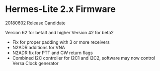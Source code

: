 Hermes-Lite 2.x Firmware
========================

20180602 Release Candidate

Version 62 for beta3 and higher
Version 42 for beta2

* Fix for proper padding with 3 or more receivers
* N2ADR additions for VNA
* N2ADR fix for PTT and CW return flags
* Combined I2C controller for I2C1 and I2C2, software may now control Versa Clock generator




